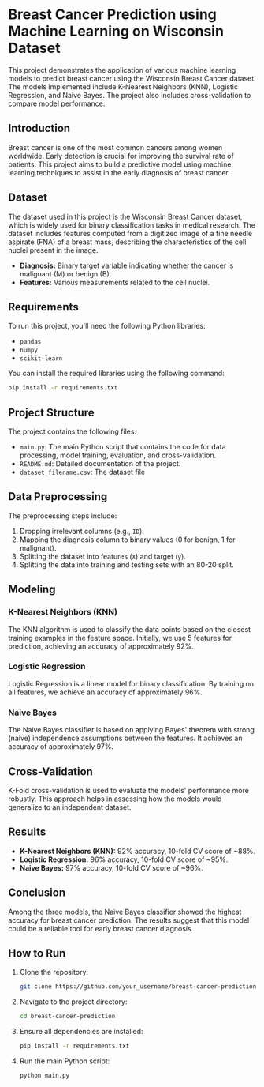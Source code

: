 # Breast Cancer Prediction using Machine Learning on Wisconsin Dataset

This project demonstrates the application of various machine learning models to predict breast cancer using the Wisconsin Breast Cancer dataset. The models implemented include K-Nearest Neighbors (KNN), Logistic Regression, and Naive Bayes. The project also includes cross-validation to compare model performance.

## Introduction
Breast cancer is one of the most common cancers among women worldwide. Early detection is crucial for improving the survival rate of patients. This project aims to build a predictive model using machine learning techniques to assist in the early diagnosis of breast cancer.

## Dataset
The dataset used in this project is the Wisconsin Breast Cancer dataset, which is widely used for binary classification tasks in medical research. The dataset includes features computed from a digitized image of a fine needle aspirate (FNA) of a breast mass, describing the characteristics of the cell nuclei present in the image.

- **Diagnosis:** Binary target variable indicating whether the cancer is malignant (M) or benign (B).
- **Features:** Various measurements related to the cell nuclei.

## Requirements
To run this project, you'll need the following Python libraries:
- `pandas`
- `numpy`
- `scikit-learn`

You can install the required libraries using the following command:

```bash
pip install -r requirements.txt
```

## Project Structure
The project contains the following files:
- `main.py`: The main Python script that contains the code for data processing, model training, evaluation, and cross-validation.
- `README.md`: Detailed documentation of the project.
- `dataset_filename.csv`: The dataset file

## Data Preprocessing
The preprocessing steps include:
1. Dropping irrelevant columns (e.g., `ID`).
2. Mapping the diagnosis column to binary values (0 for benign, 1 for malignant).
3. Splitting the dataset into features (`X`) and target (`y`).
4. Splitting the data into training and testing sets with an 80-20 split.

## Modeling
### K-Nearest Neighbors (KNN)
The KNN algorithm is used to classify the data points based on the closest training examples in the feature space. Initially, we use 5 features for prediction, achieving an accuracy of approximately 92%.

### Logistic Regression
Logistic Regression is a linear model for binary classification. By training on all features, we achieve an accuracy of approximately 96%.

### Naive Bayes
The Naive Bayes classifier is based on applying Bayes' theorem with strong (naive) independence assumptions between the features. It achieves an accuracy of approximately 97%.

## Cross-Validation
K-Fold cross-validation is used to evaluate the models' performance more robustly. This approach helps in assessing how the models would generalize to an independent dataset.

## Results
- **K-Nearest Neighbors (KNN):** 92% accuracy, 10-fold CV score of ~88%.
- **Logistic Regression:** 96% accuracy, 10-fold CV score of ~95%.
- **Naive Bayes:** 97% accuracy, 10-fold CV score of ~96%.

## Conclusion
Among the three models, the Naive Bayes classifier showed the highest accuracy for breast cancer prediction. The results suggest that this model could be a reliable tool for early breast cancer diagnosis.

## How to Run
1. Clone the repository:
    ```bash
    git clone https://github.com/your_username/breast-cancer-prediction.git
    ```
2. Navigate to the project directory:
    ```bash
    cd breast-cancer-prediction
    ```
3. Ensure all dependencies are installed:
    ```bash
    pip install -r requirements.txt
    ```
4. Run the main Python script:
    ```bash
    python main.py
    ```
